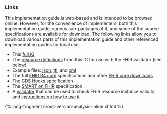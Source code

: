 ### Links

This implementation guide is web-based and is intended to be browsed online. However, for the convenience of implementers, both this implementation guide, various sub-packages of it, and some of the source specifications are available for download. The following links allow you to download various parts of this implementation guide and other referenced implementation guides for local use.

* This [full IG](../full-ig.zip)
* The [resource definitions](../definitions.json.zip) from this IG for use with the FHIR validator (see below)
* <div class="new-content"><a name="FHIR-51187"> </a>Example files: <a href="../examples.json.zip">json</a>, <a href="../examples.ttl.zip">ttl</a>, and <a href="../examples.xml.zip">xml</a></div>
* The full [FHIR R4 core]({{site.data.fhir.path}}fhir-spec.zip) specifications and other [FHIR core downloads]({{site.data.fhir.path}}downloads.html)
* The [CDS Hooks](https://github.com/cds-hooks/docs/archive/master.zip) specification
* The [SMART on FHIR](http://www.hl7.org/fhir/smart-app-launch/full-ig.zip) specification
* A [validator](https://fhir.github.io/latest-ig-validator/org.hl7.fhir.validator.jar) that can be used to check FHIR resource instance validity and [instructions on how to use it](https://confluence.hl7.org/display/FHIR/Using+the+FHIR+Validator)

{% lang-fragment cross-version-analysis-inline.xhtml %}